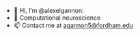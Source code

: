 - 👋 Hi, I’m @alexeigannon:
- 👀 Computational neuroscience
- 📫 Contact me at agannon5@fordham.edu

<!---
alexeigannon/alexeigannon is a ✨ special ✨ repository because its `README.md` (this file) appears on your GitHub profile.
You can click the Preview link to take a look at your changes.
--->

